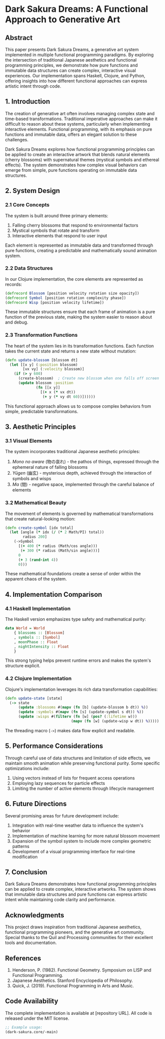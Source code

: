 # Dark Sakura Dreams: A Functional Approach to Generative Art

## Abstract

This paper presents Dark Sakura Dreams, a generative art system implemented in multiple functional programming paradigms. By exploring the intersection of traditional Japanese aesthetics and functional programming principles, we demonstrate how pure functions and immutable data structures can create complex, interactive visual experiences. Our implementation spans Haskell, Clojure, and Python, offering insights into how different functional approaches can express artistic intent through code.

## 1. Introduction

The creation of generative art often involves managing complex state and time-based transformations. Traditional imperative approaches can make it difficult to reason about these systems, particularly when implementing interactive elements. Functional programming, with its emphasis on pure functions and immutable data, offers an elegant solution to these challenges.

Dark Sakura Dreams explores how functional programming principles can be applied to create an interactive artwork that blends natural elements (cherry blossoms) with supernatural themes (mystical symbols and ethereal effects). The system demonstrates how complex visual behaviors can emerge from simple, pure functions operating on immutable data structures.

## 2. System Design

### 2.1 Core Concepts

The system is built around three primary elements:

1. Falling cherry blossoms that respond to environmental factors
2. Mystical symbols that rotate and transform
3. Interactive elements that respond to user input

Each element is represented as immutable data and transformed through pure functions, creating a predictable and mathematically sound animation system.

### 2.2 Data Structures

In our Clojure implementation, the core elements are represented as records:

```clojure
(defrecord Blossom [position velocity rotation size opacity])
(defrecord Symbol [position rotation complexity phase])
(defrecord Wisp [position velocity lifetime])
```

These immutable structures ensure that each frame of animation is a pure function of the previous state, making the system easier to reason about and debug.

### 2.3 Transformation Functions

The heart of the system lies in its transformation functions. Each function takes the current state and returns a new state without mutation:

```clojure
(defn update-blossom [blossom dt]
  (let [[x y] (:position blossom)
        [vx vy] (:velocity blossom)]
    (if (> y 600)
      (create-blossom)  ; Create new blossom when one falls off screen
      (update blossom :position 
              (fn [[x y]] 
                [(+ x (* vx dt)) 
                 (+ y (* vy dt 60))])))))
```

This functional approach allows us to compose complex behaviors from simple, predictable transformations.

## 3. Aesthetic Principles

### 3.1 Visual Elements

The system incorporates traditional Japanese aesthetic principles:

1. *Mono no aware* (物の哀れ) - the pathos of things, expressed through the ephemeral nature of falling blossoms
2. *Yūgen* (幽玄) - mysterious depth, achieved through the interaction of symbols and wisps
3. *Ma* (間) - negative space, implemented through the careful balance of elements

### 3.2 Mathematical Beauty

The movement of elements is governed by mathematical transformations that create natural-looking motion:

```clojure
(defn create-symbol [idx total]
  (let [angle (* idx (/ (* 2 Math/PI) total))
        radius 200]
    (->Symbol
      [(+ 400 (* radius (Math/cos angle)))
       (+ 300 (* radius (Math/sin angle)))]
      0
      (+ 3 (rand-int 4))
      0)))
```

These mathematical foundations create a sense of order within the apparent chaos of the system.

## 4. Implementation Comparison

### 4.1 Haskell Implementation

The Haskell version emphasizes type safety and mathematical purity:

```haskell
data World = World
    { blossoms :: [Blossom]
    , symbols :: [Symbol]
    , moonPhase :: Float
    , nightIntensity :: Float
    }
```

This strong typing helps prevent runtime errors and makes the system's structure explicit.

### 4.2 Clojure Implementation

Clojure's implementation leverages its rich data transformation capabilities:

```clojure
(defn update-state [state]
  (-> state
      (update :blossoms #(mapv (fn [b] (update-blossom b dt)) %))
      (update :symbols #(mapv (fn [s] (update-symbol s dt)) %))
      (update :wisps #(filterv (fn [w] (pos? (:lifetime w))) 
                              (mapv (fn [w] (update-wisp w dt)) %)))))
```

The threading macro (`->`) makes data flow explicit and readable.

## 5. Performance Considerations

Through careful use of data structures and limitation of side effects, we maintain smooth animation while preserving functional purity. Some specific optimizations include:

1. Using vectors instead of lists for frequent access operations
2. Employing lazy sequences for particle effects
3. Limiting the number of active elements through lifecycle management

## 6. Future Directions

Several promising areas for future development include:

1. Integration with real-time weather data to influence the system's behavior
2. Implementation of machine learning for more natural blossom movement
3. Expansion of the symbol system to include more complex geometric patterns
4. Development of a visual programming interface for real-time modification

## 7. Conclusion

Dark Sakura Dreams demonstrates how functional programming principles can be applied to create complex, interactive artworks. The system shows that immutable data structures and pure functions can express artistic intent while maintaining code clarity and performance.

## Acknowledgments

This project draws inspiration from traditional Japanese aesthetics, functional programming pioneers, and the generative art community. Special thanks to the Quil and Processing communities for their excellent tools and documentation.

## References

1. Henderson, P. (1982). Functional Geometry. Symposium on LISP and Functional Programming.
2. Japanese Aesthetics. Stanford Encyclopedia of Philosophy.
3. Quick, J. (2019). Functional Programming in Arts and Music.

## Code Availability

The complete implementation is available at [repository URL]. All code is released under the MIT license.

```clojure
;; Example usage:
(dark-sakura.core/-main)
```